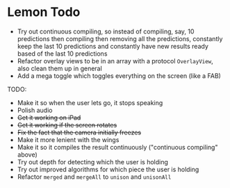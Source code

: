 # Lemon Todo

* Try out continuous compiling, so instead of compiling, say, 10 predictions then compiling then removing all the predictions, constantly keep the last 10 predictions and constantly have new results ready based of the last 10 predictions
* Refactor overlay views to be in an array with a protocol `OverlayView`, also clean them up in general
* Add a mega toggle which toggles everything on the screen (like a FAB)





TODO:

* Make it so when the user lets go, it stops speaking
* Polish audio
* ~~Get it working on iPad~~
* ~~Get it working if the screen rotates~~
* ~~Fix the fact that the camera initially freezes~~
* Make it more lenient with the wings
* Make it so it compiles the result continuously ("continuous compiling" above)
* Try out depth for detecting which the user is holding
* Try out improved algorithms for which piece the user is holding
* Refactor `merged` and `mergeAll` to `unison` and `unisonAll`
